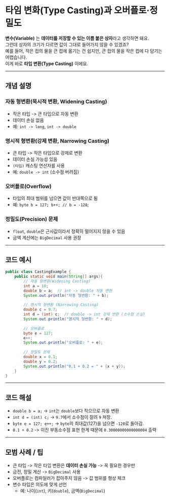 # 타임 변화(Type Casting)과 오버플로·정밀도
**변수(Variable)** 는 **데이터를 저장할 수 있는 이름 붙은 상자**라고 생각하면 돼요.  
그런데 상자의 크기가 다르면 값이 그대로 들어가지 않을 수 있겠죠?  
예를 들어, 작은 컵의 물을 큰 컵에 옮기는 건 쉽지만, 큰 컵의 물을 작은 컵에 다 담기는 어렵습니다.  
이게 바로 **타입 변환(Type Casting)** 이에요.

---
## 개념 설명
### 자동 형변환(묵시적 변환, Widening Casting)
- 작은 타입 -> 큰 타입으로 자동 변환
- 데이터 손실 없음
- 예: `int -> long`, `int -> double`
### 명시적 형변환(강제 변환, Narrowing Casting)
- 큰 타입 -> 작은 타입으로 강제로 변환
- 데이터 손실 가능성 있음
- `(타입)` 캐스팅 연산자를 사용
- 예: `double -> int` (소수점 버려짐)
### 오버플로(Overflow)
- 타입의 최대 범위를 넘으면 값이 반대쪽으로 튐
- 예: `byte b = 127; b++; // b = -128`;
### 정밀도(Precision) 문제
- `float`, `double`은 근사값이라서 정확히 떨어지지 않을 수 있음
- 금액 계산에는 `BigDecimal` 사용 권장

---
## 코드 예시
```java
public class CastingExample {  
    public static void main(String[] args){  
        // 자동 형변환(Widening Casting)  
        int a = 10;  
        double b = a;  // int -> double 자동 변환  
        System.out.println("자동 형변환: " + b);  
  
        // 명시적 형변환 (Narrowing Casting)
        double c = 9.7;  
        int d = (int) c;  // double -> int 강제 변환 (소수점 손실)  
        System.out.println("명시적 형변환: " + d);  
  
        // 오버플로  
        byte e = 127;  
        e++;  
        System.out.println("오버플로: " + e);  
  
        // 정밀도 문제  
        double x = 0.1;  
        double y = 0.2;  
        System.out.println("0.1 + 0.2 = " + (x + y));  
    }  
}
```

---
## 코드 해설
- `double b = a;` -> `int`는 `double`보다 작으므로 자동 변환
- `int d = (int) c;` -> `9.7`에서 소수점이 잘려 `9` 저장.
- `byte e = 127; e++;` -> `byte`의 최대값(127)을 넘으면 `-128`로 돌아감.
- `0.1 + 0.2` -> 이진 부동소수점 표현 한계 때문에 `0.30000000000000004` 출력

---
## 모범 사례 / 팁
- 큰 타입 -> 작은 타입 변환은 **데이터 손실 가능** -> 꼭 필요한 경우만
- 금전, 정밀 게산 -> `BigDecimal` 사용
- 오버플로는 컴파일러가 잡아주지 않음 -> 값 범위를 항상 체크
- 변수 타입은 의도에 맞게 선언
	- 예: 나이(`int`), 키(`double`), 금액(`BigDecimal`)

